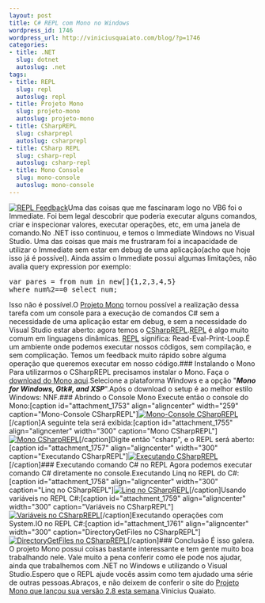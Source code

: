 ```yaml
--- 
layout: post
title: C# REPL com Mono no Windows
wordpress_id: 1746
wordpress_url: http://viniciusquaiato.com/blog/?p=1746
categories: 
- title: .NET
  slug: dotnet
  autoslug: .net
tags: 
- title: REPL
  slug: repl
  autoslug: repl
- title: Projeto Mono
  slug: projeto-mono
  autoslug: projeto-mono
- title: CSharpREPL
  slug: csharprepl
  autoslug: csharprepl
- title: CSharp REPL
  slug: csharp-repl
  autoslug: csharp-repl
- title: Mono Console
  slug: mono-console
  autoslug: mono-console
---
```

[![REPL Feedback](http://viniciusquaiato.com/blog/wp-content/uploads/2010/10/feedback_repl-e1286637912523.png "feedback_repl")](http://viniciusquaiato.com/blog/wp-content/uploads/2010/10/feedback_repl-e1286637912523.png)Uma das coisas que me fascinaram logo no VB6 foi o Immediate. Foi bem legal descobrir que poderia executar alguns comandos, criar e inspecionar valores, executar operações, etc, em uma janela de comando.No .NET isso continuou, e temos o Immediate Windows no Visual Studio. Uma das coisas que mais me frustraram foi a incapacidade de utilizar o Immediate sem estar em debug de uma aplicação(acho que hoje isso já é possível). Ainda assim o Immediate possui algumas limitações, não avalia query expression por exemplo:<pre lang="csharp">var pares = from num in new[]{1,2,3,4,5}    where num%2==0    select num;</pre>Isso não é possível.O [Projeto Mono](http://www.mono-project.com/) tornou possível a realização dessa tarefa com um console para a execução de comandos C# sem a necessidade de uma aplicação estar em debug, e sem a necessidade do Visual Studio estar aberto: agora temos o [CSharpREPL](http://www.mono-project.com/CsharpRepl).[REPL](http://en.wikipedia.org/wiki/Read-eval-print_loop) é algo muito comum em linguagens dinâmicas. [REPL](http://en.wikipedia.org/wiki/Read-eval-print_loop) significa: Read-Eval-Print-Loop.É um ambiente onde podemos executar nossos códigos, sem compilação, e sem complicação. Temos um feedback muito rápido sobre alguma operação que queremos executar em nosso código.### Instalando o Mono
Para utilizarmos o CSharpREPL precisamos instalar o Mono. Faça o [download do Mono aqui](http://www.go-mono.com/mono-downloads/download.html).Selecione a plataforma Windows e a opção "_**Mono for Windows, Gtk#, and XSP**_".Após o download o setup é ao melhor estilo Windows: NNF.### Abrindo o Console Mono
Execute então o console do Mono:[caption id="attachment_1753" align="aligncenter" width="259" caption="Mono-Console CSharpREPL"][![Mono-Console CSharpREPL](http://viniciusquaiato.com/blog/wp-content/uploads/2010/10/Mono-Console-259x300.png "Mono-Console CSharpREPL")](http://viniciusquaiato.com/blog/wp-content/uploads/2010/10/Mono-Console.png)[/caption]A seguinte tela será exibida:[caption id="attachment_1755" align="aligncenter" width="300" caption="Mono CSharpREPL"][![Mono CSharpREPL](http://viniciusquaiato.com/blog/wp-content/uploads/2010/10/CSharpREPL-300x173.png "Mono CSharpREPL")](http://viniciusquaiato.com/blog/wp-content/uploads/2010/10/CSharpREPL.png)[/caption]Digite então "csharp", e o REPL será aberto:[caption id="attachment_1757" align="aligncenter" width="300" caption="Executando CSharpREPL"][![Executando CSharpREPL](http://viniciusquaiato.com/blog/wp-content/uploads/2010/10/Executando-CSharpREPL-300x173.png "Executando CSharpREPL")](http://viniciusquaiato.com/blog/wp-content/uploads/2010/10/Executando-CSharpREPL.png)[/caption]### Executando comando C# no REPL
Agora podemos executar comando C# diretamente no console.Executando Linq no REPL do C#:[caption id="attachment_1758" align="aligncenter" width="300" caption="Linq no CSharpREPL"][![Linq no CSharpREPL](http://viniciusquaiato.com/blog/wp-content/uploads/2010/10/pares-300x178.png "Linq no CSharpREPL")](http://viniciusquaiato.com/blog/wp-content/uploads/2010/10/pares.png)[/caption]Usando variáveis no REPL C#:[caption id="attachment_1759" align="aligncenter" width="300" caption="Variáveis no CSharpREPL"][![Variáveis no CSharpREPL](http://viniciusquaiato.com/blog/wp-content/uploads/2010/10/variavel-300x178.png "Variáveis no CSharpREPL")](http://viniciusquaiato.com/blog/wp-content/uploads/2010/10/variavel.png)[/caption]Executando operações com System.IO no REPL C#:[caption id="attachment_1761" align="aligncenter" width="300" caption="DirectoryGetFiles no CSharpREPL"][![DirectoryGetFiles no CSharpREPL](http://viniciusquaiato.com/blog/wp-content/uploads/2010/10/DirectoryGetFiles-300x86.png "DirectoryGetFiles no CSharpREPL")](http://viniciusquaiato.com/blog/wp-content/uploads/2010/10/DirectoryGetFiles.png)[/caption]### Conclusão
É isso galera. O projeto Mono possui coisas bastante interessante e tem gente muito boa trabalhando nele. Vale muito a pena conferir como ele pode nos ajudar, ainda que trabalhemos com .NET no Windows e utilizando o Visual Studio.Espero que o REPL ajude vocês assim como tem ajudado uma série de outras pessoas.Abraços, e não deixem de conferir o site do [Projeto Mono que lançou sua versão 2.8 esta semana](http://www.mono-project.com/news/archive/2010/Oct-06.html).Vinicius Quaiato.
